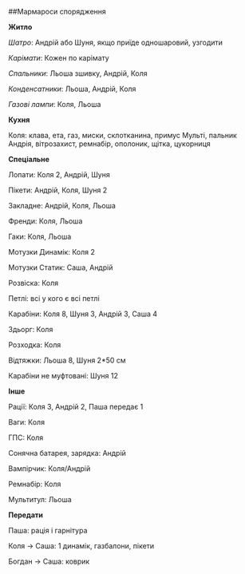 ##Мармароси спорядження

**Житло**

_Шатро_: Андрій або Шуня, якщо приїде одношаровий, узгодити

_Карімати_: Кожен по карімату

_Спальники_: Льоша зшивку, Андрій, Коля

_Конденсатники_: Льоша, Андрій, Коля

_Газові лампи_: Коля, Льоша

**Кухня**

Коля: клава, ета, газ, миски, склотканина, примус Мульті, пальник Андрія, вітрозахист, ремнабір, ополоник, щітка, цукорниця


**Спеціальне**

Лопати: Коля 2, Андрій, Шуня

Пікети: Андрій, Коля, Шуня 2

Закладне: Андрій, Коля, Льоша

Френди: Коля, Льоша 

Гаки: Коля, Льоша

Мотузки Динамік: Коля 2

Мотузки Статик: Саша, Андрій

Розвіска: Коля

Петлі: всі у кого є всі петлі

Карабіни: Коля 8, Шуня 3, Андрій 3, Саша 4

Здьорг: Коля

Розходка: Коля

Відтяжки: Льоша 8, Шуня 2*50 см

Карабіни не муфтовані: Шуня 12


**Інше**

Рації: Коля 3, Андрій 2, Паша передає 1

Ваги: Коля

ГПС: Коля

Сонячна батарея, зарядка: Андрій

Вампірчик: Коля/Андрій

Ремнабір: Коля

Мультитул: Льоша


**Передати**

Паша: рація і гарнітура

Коля -> Саша: 1 динамік, газбалони, пікети

Богдан -> Саша: коврик